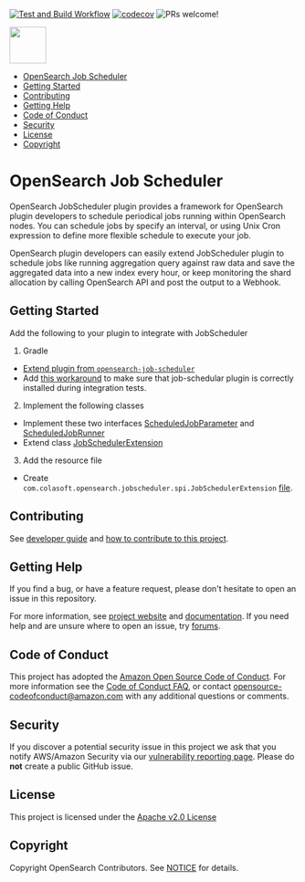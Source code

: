 [![Test and Build Workflow](https://github.com/opensearch-project/job-scheduler/workflows/Build%20and%20Test/badge.svg)](https://github.com/opensearch-project/job-scheduler/actions)
[![codecov](https://codecov.io/gh/opensearch-project/job-scheduler/branch/main/graph/badge.svg)](https://codecov.io/gh/opensearch-project/job-scheduler)
![PRs welcome!](https://img.shields.io/badge/PRs-welcome!-success)

<img src="https://opensearch.org/assets/brand/SVG/Logo/opensearch_logo_default.svg" height="64px"/>

- [OpenSearch Job Scheduler](#opensearch-job-scheduler)
- [Getting Started](#getting-started)
- [Contributing](#contributing)
- [Getting Help](#getting-help)
- [Code of Conduct](#code-of-conduct)
- [Security](#security)
- [License](#license)
- [Copyright](#copyright)

# OpenSearch Job Scheduler

OpenSearch JobScheduler plugin provides a framework for OpenSearch plugin
developers to schedule periodical jobs running within OpenSearch nodes. You can schedule jobs
by specify an interval, or using Unix Cron expression to define more flexible schedule to execute
your job.

OpenSearch plugin developers can easily extend JobScheduler plugin to schedule jobs like running
aggregation query against raw data and save the aggregated data into a new index every hour, or keep
monitoring the shard allocation by calling OpenSearch API and post the output to a Webhook.

## Getting Started
Add the following to your plugin to integrate with JobScheduler
1. Gradle
* [Extend plugin from `opensearch-job-scheduler`](https://github.com/opensearch-project/job-scheduler/blob/main/sample-extension-plugin/build.gradle#L36)
* Add [this workaround](https://github.com/opensearch-project/job-scheduler/blob/main/sample-extension-plugin/build.gradle#L36) to make sure that job-schedular plugin is correctly installed during integration tests.

2. Implement the following classes
* Implement these two interfaces [ScheduledJobParameter](https://github.com/opensearch-project/job-scheduler/blob/main/sample-extension-plugin/src/main/java/com/colasoft/opensearch/jobscheduler/sampleextension/SampleJobParameter.java#L37) and [ScheduledJobRunner](https://github.com/opensearch-project/job-scheduler/blob/main/sample-extension-plugin/src/main/java/com/colasoft/opensearch/jobscheduler/sampleextension/SampleJobRunner.java#L43)
* Extend class [JobSchedulerExtension](https://github.com/opensearch-project/job-scheduler/blob/main/sample-extension-plugin/src/main/java/com/colasoft/opensearch/jobscheduler/sampleextension/SampleExtensionPlugin.java#L12)

3. Add the resource file
* Create `com.colasoft.opensearch.jobscheduler.spi.JobSchedulerExtension` [file](https://github.com/opensearch-project/job-scheduler/blob/main/sample-extension-plugin/src/main/resources/META-INF/services/com.colasoft.opensearch.jobscheduler.spi.JobSchedulerExtension#L1).

## Contributing

See [developer guide](DEVELOPER_GUIDE.md) and [how to contribute to this project](CONTRIBUTING.md).

## Getting Help

If you find a bug, or have a feature request, please don't hesitate to open an issue in this repository.

For more information, see [project website](https://opensearch.org/) and [documentation](https://opensearch.org/docs/). If you need help and are unsure where to open an issue, try [forums](https://discuss.opendistrocommunity.dev/).

## Code of Conduct

This project has adopted the [Amazon Open Source Code of Conduct](CODE_OF_CONDUCT.md). For more information see the [Code of Conduct FAQ](https://aws.github.io/code-of-conduct-faq), or contact [opensource-codeofconduct@amazon.com](mailto:opensource-codeofconduct@amazon.com) with any additional questions or comments.

## Security

If you discover a potential security issue in this project we ask that you notify AWS/Amazon Security via our [vulnerability reporting page](http://aws.amazon.com/security/vulnerability-reporting/). Please do **not** create a public GitHub issue.

## License

This project is licensed under the [Apache v2.0 License](./LICENSE.txt)

## Copyright

Copyright OpenSearch Contributors. See [NOTICE](NOTICE) for details.

